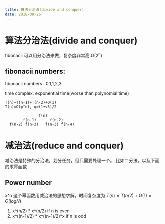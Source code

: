 ```yaml
---
title: 算法分治法(divide and conquer)
date: 2018-09-26
---
```

# 算法分治法(divide and conquer)
fibonacii 可以用分治法来做，复杂度非常高.$O(2^n)$

## fibonacii numbers: 
fibonacii numbers : 0,1,1,2,3

time complex: exponential time(worse than polynomial time)

    T(n)=T(n-1)+T(n-2)+O(1)
    T(n)=Ω(φ^n), φ=(1+√5)/2

                   f(n)
            f(n-1)      f(n-2)
      f(n-2) f(n-3)   f(n-3) f(n-4)

# 减治法(reduce and conquer)
减治法是特殊的分治法，划分任务，但只需要处理一个。
比如二分法。以及下面的求幂函数

## Power number
x^n 这个幂函数用减治法的思想求解。时间复杂度为 $T(n)=T(n/2)+O(1) = O(logN)$ 

1. x^(n/2) * x^(n/2)  if n is even
1. x^((n-1)/2) * x^((n-1)/2)*x  if n is odd
